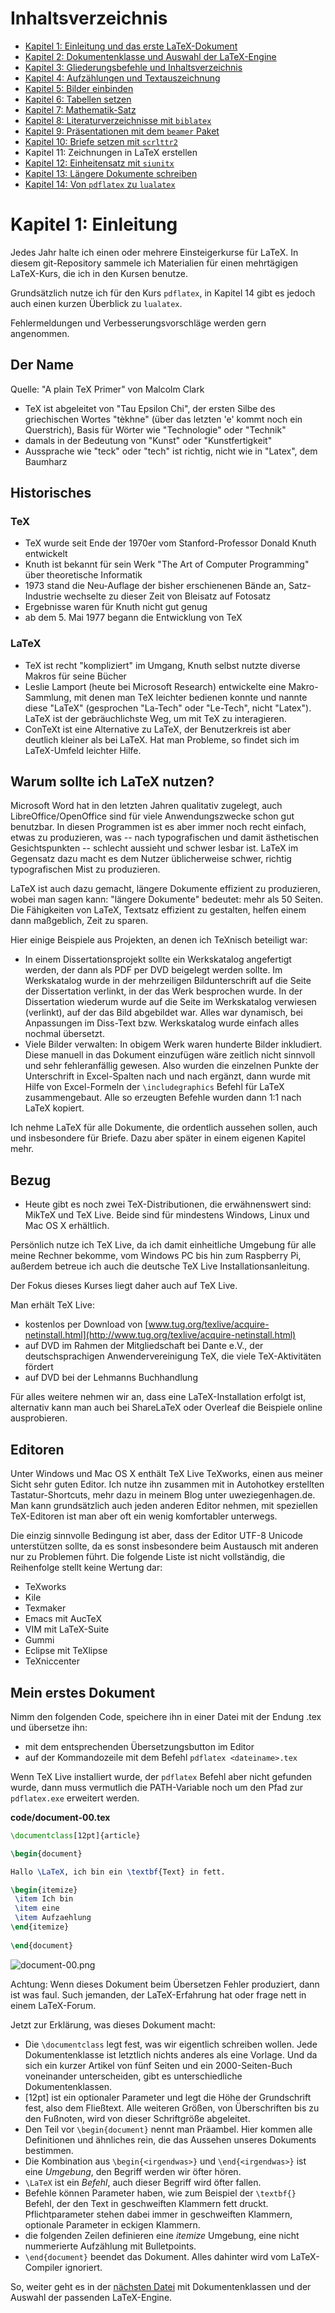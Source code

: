 # Inhaltsverzeichnis

* [Kapitel 1: Einleitung und das erste LaTeX-Dokument](README.md)
* [Kapitel 2: Dokumentenklasse und Auswahl der LaTeX-Engine](Kapitel2.md)
* [Kapitel 3: Gliederungsbefehle und Inhaltsverzeichnis](Kapitel3.md)
* [Kapitel 4: Aufzählungen und Textauszeichnung](Kapitel4.md)
* [Kapitel 5: Bilder einbinden](Kapitel5.md)
* [Kapitel 6: Tabellen setzen](Kapitel6.md)
* [Kapitel 7: Mathematik-Satz](Kapitel7.md)
* [Kapitel 8: Literaturverzeichnisse mit ``biblatex``](Kapitel8.md)
* [Kapitel 9: Präsentationen mit dem ``beamer`` Paket](Kapitel9.md)
* [Kapitel 10: Briefe setzen mit ``scrlttr2``](Kapitel10.md)
* Kapitel 11: Zeichnungen in LaTeX erstellen
* [Kapitel 12: Einheitensatz mit ``siunitx``](Kapitel12.md)
* [Kapitel 13: Längere Dokumente schreiben](Kapitel13.md)
* [Kapitel 14: Von ``pdflatex`` zu ``lualatex``](Kapitel14.md)

# Kapitel 1: Einleitung

Jedes Jahr halte ich einen oder mehrere Einsteigerkurse für LaTeX. In diesem git-Repository sammele ich Materialien für einen mehrtägigen LaTeX-Kurs, die ich in den Kursen benutze.

Grundsätzlich nutze ich für den Kurs ``pdflatex``, in Kapitel 14 gibt es jedoch auch einen kurzen Überblick zu ``lualatex``.

Fehlermeldungen und Verbesserungsvorschläge werden gern angenommen.

## Der Name

Quelle: "A plain TeX Primer" von Malcolm Clark

* TeX ist abgeleitet von "Tau Epsilon Chi", der ersten Silbe des griechischen Wortes "tèkhne" (über das letzten 'e' kommt noch ein Querstrich), Basis für Wörter wie "Technologie" oder "Technik"
* damals in der Bedeutung von "Kunst" oder "Kunstfertigkeit"
* Aussprache wie "teck" oder "tech" ist richtig, nicht wie in "Latex", dem Baumharz

## Historisches

### TeX
* TeX wurde seit Ende der 1970er vom Stanford-Professor Donald Knuth entwickelt
* Knuth ist bekannt für sein Werk "The Art of Computer Programming" über theoretische Informatik
* 1973 stand die Neu-Auflage der bisher erschienenen Bände an, Satz-Industrie wechselte zu dieser Zeit von Bleisatz auf Fotosatz
* Ergebnisse waren für Knuth nicht gut genug
* ab dem 5. Mai 1977 begann die Entwicklung von TeX

### LaTeX

* TeX ist recht "kompliziert" im Umgang, Knuth selbst nutzte diverse Makros für seine Bücher 
* Leslie Lamport (heute bei Microsoft Research) entwickelte eine Makro-Sammlung, mit denen man TeX leichter bedienen konnte und nannte diese "LaTeX" (gesprochen "La-Tech" oder "Le-Tech", nicht "Latex"). LaTeX ist der gebräuchlichste Weg, um mit TeX zu interagieren. 
* ConTeXt ist eine Alternative zu LaTeX, der Benutzerkreis ist aber deutlich kleiner als bei LaTeX. Hat man Probleme, so findet sich im LaTeX-Umfeld leichter Hilfe.

## Warum sollte ich LaTeX nutzen?

Microsoft Word hat in den letzten Jahren qualitativ zugelegt, auch LibreOffice/OpenOffice sind für viele Anwendungszwecke schon gut benutzbar. In diesen Programmen ist es aber immer noch recht einfach, etwas zu produzieren, was -- nach typografischen und damit ästhetischen Gesichtspunkten -- schlecht aussieht und schwer lesbar ist. LaTeX im Gegensatz dazu macht es dem Nutzer üblicherweise schwer, richtig typografischen Mist zu produzieren.

LaTeX ist auch dazu gemacht, längere Dokumente effizient zu produzieren, wobei man sagen kann: "längere Dokumente" bedeutet: mehr als 50 Seiten. Die Fähigkeiten von LaTeX, Textsatz effizient zu gestalten, helfen einem dann maßgeblich, Zeit zu sparen.

Hier einige Beispiele aus Projekten, an denen ich TeXnisch beteiligt war:

* In einem Dissertationsprojekt sollte ein Werkskatalog angefertigt werden, der dann als PDF per DVD beigelegt werden sollte. Im Werkskatalog wurde in der mehrzeiligen Bildunterschrift auf die Seite der Dissertation verlinkt, in der das Werk besprochen wurde. In der Dissertation wiederum wurde auf die Seite im Werkskatalog verwiesen (verlinkt), auf der das Bild abgebildet war. Alles war dynamisch, bei Anpassungen im Diss-Text bzw. Werkskatalog wurde einfach alles nochmal übersetzt.
* Viele Bilder verwalten: In obigem Werk waren hunderte Bilder inkludiert. Diese manuell in das Dokument einzufügen wäre zeitlich nicht sinnvoll und sehr fehleranfällig gewesen. Also wurden die einzelnen Punkte der Unterschrift in Excel-Spalten nach und nach ergänzt, dann wurde mit Hilfe von Excel-Formeln der `\includegraphics` Befehl für LaTeX zusammengebaut. Alle so erzeugten Befehle wurden dann 1:1 nach LaTeX kopiert.

Ich nehme LaTeX für alle Dokumente, die ordentlich aussehen sollen, auch und insbesondere für Briefe. Dazu aber später in einem eigenen Kapitel mehr.

## Bezug

* Heute gibt es noch zwei TeX-Distributionen, die erwähnenswert sind:  MikTeX und TeX Live. Beide sind für mindestens Windows, Linux und Mac OS X erhältlich.

Persönlich nutze ich TeX Live, da ich damit einheitliche Umgebung für alle meine Rechner bekomme, vom Windows PC bis hin zum Raspberry Pi, außerdem betreue ich auch die deutsche TeX Live Installationsanleitung.

Der Fokus dieses Kurses liegt daher auch auf TeX Live.

Man erhält TeX Live:

* kostenlos per Download von [www.tug.org/texlive/acquire-netinstall.html](http://www.tug.org/texlive/acquire-netinstall.html)
* auf DVD im Rahmen der Mitgliedschaft bei Dante e.V., der deutschsprachigen Anwendervereinigung TeX, die viele TeX-Aktivitäten fördert
* auf DVD bei der Lehmanns Buchhandlung

Für alles weitere nehmen wir an, dass eine LaTeX-Installation erfolgt ist, alternativ kann man auch bei ShareLaTeX oder Overleaf die Beispiele online ausprobieren.

## Editoren

Unter Windows und Mac OS X enthält TeX Live TeXworks, einen aus meiner Sicht sehr guten Editor. Ich nutze ihn zusammen mit in Autohotkey erstellten Tastatur-Shortcuts, mehr dazu in meinem Blog unter uweziegenhagen.de. Man kann grundsätzlich auch jeden anderen Editor nehmen, mit speziellen TeX-Editoren ist man aber oft ein wenig komfortabler unterwegs.

Die einzig sinnvolle Bedingung ist aber, dass der Editor UTF-8 Unicode unterstützen sollte, da es sonst insbesondere beim Austausch mit anderen nur zu Problemen führt. Die folgende Liste ist nicht vollständig, die Reihenfolge stellt keine Wertung dar:

* TeXworks
* Kile
* Texmaker
* Emacs mit AucTeX
* VIM mit LaTeX-Suite
* Gummi
* Eclipse mit TeXlipse
* TeXniccenter

## Mein erstes Dokument

Nimm den folgenden Code, speichere ihn in einer Datei mit der Endung .tex und übersetze ihn:

* mit dem entsprechenden Übersetzungsbutton im Editor
* auf der Kommandozeile mit dem Befehl `pdflatex <dateiname>.tex`

Wenn TeX Live installiert wurde, der `pdflatex` Befehl aber nicht gefunden wurde, dann muss vermutlich die PATH-Variable noch um den Pfad zur `pdflatex.exe` erweitert werden.  


**code/document-00.tex**

```latex
\documentclass[12pt]{article}

\begin{document}

Hallo \LaTeX, ich bin ein \textbf{Text} in fett.

\begin{itemize}
 \item Ich bin
 \item eine 
 \item Aufzaehlung
\end{itemize}
	
\end{document}
```

![document-00.png](./code/document-00.png)

Achtung: Wenn dieses Dokument beim Übersetzen Fehler produziert, dann ist was faul. Such jemanden, der LaTeX-Erfahrung hat oder frage nett in einem LaTeX-Forum.
 
Jetzt zur Erklärung, was dieses Dokument macht:

* Die `\documentclass` legt fest, was wir eigentlich schreiben wollen. Jede Dokumentenklasse ist letztlich nichts anderes als eine Vorlage. Und da sich ein kurzer Artikel von fünf Seiten und ein 2000-Seiten-Buch voneinander unterscheiden, gibt es unterschiedliche Dokumentenklassen.
* [12pt] ist ein optionaler Parameter und legt die Höhe der Grundschrift fest, also dem Fließtext. Alle weiteren Größen, von Überschriften bis zu den Fußnoten, wird von dieser Schriftgröße abgeleitet.
* Den Teil vor `\begin{document}` nennt man Präambel. Hier kommen alle Definitionen und ähnliches rein, die das Aussehen unseres Dokuments bestimmen.
* Die Kombination aus `\begin{<irgendwas>}` und `\end{<irgendwas>}` ist  eine _Umgebung_, den Begriff werden wir öfter hören.
* `\LaTeX` ist ein _Befehl_, auch dieser Begriff wird öfter fallen.
* Befehle können Parameter haben, wie zum Beispiel der `\textbf{}` Befehl, der den Text in geschweiften Klammern fett druckt. Pflichtparameter stehen dabei immer in geschweiften Klammern, optionale Parameter in eckigen Klammern.
* die folgenden Zeilen definieren eine _itemize_ Umgebung, eine nicht nummerierte Aufzählung mit Bulletpoints.
* `\end{document}` beendet das Dokument. Alles dahinter wird vom LaTeX-Compiler ignoriert.

So, weiter geht es in der [nächsten Datei](Kapitel2.md) mit Dokumentenklassen und der Auswahl der passenden LaTeX-Engine.